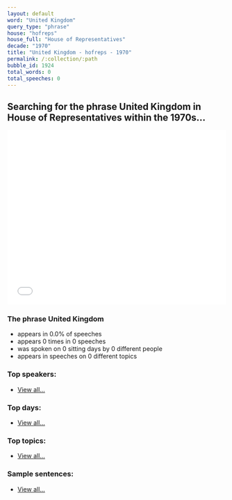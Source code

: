 ```yaml
---
layout: default
word: "United Kingdom"
query_type: "phrase"
house: "hofreps"
house_full: "House of Representatives"
decade: "1970"
title: "United Kingdom - hofreps - 1970"
permalink: /:collection/:path
bubble_id: 1924
total_words: 0
total_speeches: 0
---
```



## Searching for the phrase **United Kingdom** in House of Representatives within the 1970s...

<iframe width="100%" height="400" frameborder="0" scrolling="no" src="//plot.ly/~wragge/1924.embed"></iframe>

### The phrase **United Kingdom**

* appears in 0.0% of speeches
* appears 0 times in 0 speeches
* was spoken on 0 sitting days by 0 different people
* appears in speeches on 0 different topics

### Top speakers:

* [View all...](speakers/)


### Top days:

* [View all...](days/)


### Top topics:

* [View all...](topics/)


### Sample sentences:

* [View all...](contexts/)
